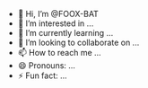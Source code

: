 - 👋 Hi, I’m @FOOX-BAT
- 👀 I’m interested in ...
- 🌱 I’m currently learning ...
- 💞️ I’m looking to collaborate on ...
- 📫 How to reach me ...
- 😄 Pronouns: ...
- ⚡ Fun fact: ...

<!---
FOOX-BAT/FOOX-BAT is a ✨ special ✨ repository because its `README.md` (this file) appears on your GitHub profile.
You can click the Preview link to take a look at your changes.
--->

